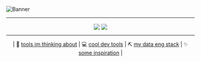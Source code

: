 ![Banner](./images/github-banner.gif)
<hr/>
<div align="center">
    <a href="https://github.com/anuraghazra/github-readme-stats"><img align="center" src="https://github-readme-stats.vercel.app/api?username=mighabana&show_icons=true&theme=nightowl&hide_border=true&rank_icon=github" /></a>
    <a href="https://github.com/anuraghazra/github-readme-stats"> <img align="center" src="https://github-readme-stats.vercel.app/api/top-langs/?username=mighabana&layout=compact&theme=nightowl&langs_count=8&hide_border=true" /> </a>
</div>
<hr/>
<div align="center">
|
🤔 <a href="https://github.com/stars/mighabana/lists/to-try">tools im thinking about</a>
|
💻 <a href="https://github.com/stars/mighabana/lists/dev-tools">cool dev tools</a>
|
⛏️ <a href="https://github.com/stars/mighabana/lists/data-engineering">my data eng stack</a>
|
✨ <a href="https://github.com/stars/mighabana/lists/inspiration">some inspiration</a>
|
<!-- [🏗️ devops stuff](https://github.com/stars/mighabana/lists/devops)
|
[🐍 python tools](https://github.com/stars/mighabana/lists/py-tools)
|
[📊 data vizualization](https://github.com/stars/mighabana/lists/data-vizualization)
|
[🔠 NLP/LLMs](https://github.com/stars/mighabana/lists/nlp-llms)
|
[🌇 web development](https://github.com/stars/mighabana/lists/web-development)
| -->
</div>

<!-- 
banner icons are from https://wwww.flaticon.com please check them out if you need cute icons for your website or other designs!

Data Engineer icons:
    - database (https://www.flaticon.com/free-icon/database_9850774)
    - pipe (https://www.flaticon.com/free-icon/pipe_2860157)
    - chart (https://www.flaticon.com/free-icon/chart_8206134)
Automation icons:
    - software (https://www.flaticon.com/free-icon/software_6784506)
    - coding brain (https://www.flaticon.com/free-icon/coding_4616734)
    - robot (https://www.flaticon.com/free-icon/robot_6584942)
Config icons:
    - file (https://www.flaticon.com/free-icon/file_2521534)
    - process (https://www.flaticon.com/free-icon/process_4149680)
    - settings (https://www.flaticon.com/free-icon/settings_3785960)
Terminal icons:
    - terminal (https://www.flaticon.com/free-icon/terminal_4248402)
    - coding (https://www.flaticon.com/free-icon/coding_534621)
    - pos terminal (https://www.flaticon.com/free-icon/pos-terminal_2645228)
AI icons:
    - AI robot (https://www.flaticon.com/free-icon/ai_2814650)
    - AI chip (https://www.flaticon.com/free-icon/ai_5278402)
    - technology (https://www.flaticon.com/free-icon/technology_15260321)
 -->